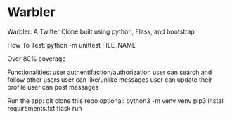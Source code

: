 # Warbler
Warbler:
A Twitter Clone built using python, Flask, and bootstrap

How To Test:
python -m unittest FILE_NAME

Over 80% coverage

Functionalities:
user authentifaction/authorization
user can search and follow other users
user can like/unlike messages
user can update their profile
user can post messages

Run the app:
git clone this repo
optional: python3 -m venv venv
pip3 install requirements.txt
flask run
